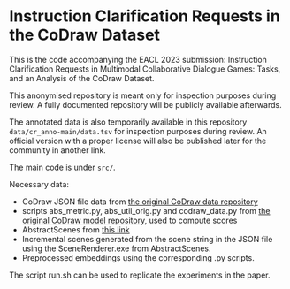 # Instruction Clarification Requests in the CoDraw Dataset

This is the code accompanying the EACL 2023 submission: Instruction Clarification Requests in Multimodal Collaborative Dialogue
Games: Tasks, and an Analysis of the CoDraw Dataset.

This anonymised repository is meant only for inspection purposes during review. A fully documented repository will be publicly available afterwards.

The annotated data is also temporarily available in this repository ```data/cr_anno-main/data.tsv``` for inspection purposes during review. An official version with a proper license will also be published later for the community in another link.

The main code is under ```src/```.

Necessary data:

- CoDraw JSON file data from [the original CoDraw data repository](https://github.com/facebookresearch/CoDraw)
- scripts abs_metric.py, abs_util_orig.py and codraw_data.py from [the original CoDraw model repository](https://github.com/facebookresearch/codraw-models), used to compute scores
- AbstractScenes from [this link](https://www.microsoft.com/en-ca/download/details.aspx?id=52035)
- Incremental scenes generated from the scene string in the JSON file using the SceneRenderer.exe from AbstractScenes.
- Preprocessed embeddings using the corresponding .py scripts.

The script run.sh can be used to replicate the experiments in the paper.
